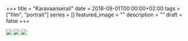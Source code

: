+++
title =  "Karavaanserail"
date = 2018-09-01T00:00:00+02:00
tags = ["film", "portrait"]
series = []
featured_image = ""
description = ""
draft = false
+++

![](/img/2018/Karavaanserail/Karavaanserail-1.jpg)
![](/img/2018/Karavaanserail/Karavaanserail-2.jpg)
![](/img/2018/Karavaanserail/Karavaanserail-3.jpg)